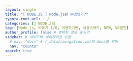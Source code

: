 ```yaml
---
layout: single
title: "[ NODE.JS ] Node.js란 무엇인가?"
typora-root-url: ../
categories: [📌 NODE.JS]
tag: [Node.js, 비동기 I/O, 이벤트기반, 싱글스레드, NPM, V8엔진]
author_profile: false # 연락처 정보 숨기기
sidebar: # 사이드바 네이게이션 수정
  # nav: "docs" # /_data/navigation.yml의 docs를 의미
  nav: "counts"
search: true
---
```

